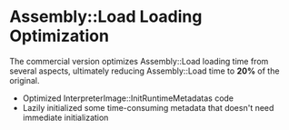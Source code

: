 # Assembly::Load Loading Optimization

The commercial version optimizes Assembly::Load loading time from several aspects, ultimately reducing Assembly::Load time to **20%** of the original.

- Optimized InterpreterImage::InitRuntimeMetadatas code
- Lazily initialized some time-consuming metadata that doesn't need immediate initialization

